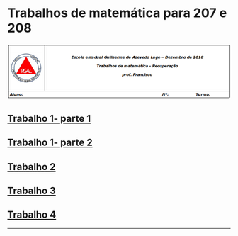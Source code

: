 
# Trabalhos de matemática para 207 e 208

![cabeçalho](https://github.com/franciscoeepgal/trabalhos/blob/master/img/in.png)

## [Trabalho 1- parte 1](https://github.com/franciscoeepgal/trabalhos/blob/master/img/t1.jpg)

## [Trabalho 1- parte 2](https://github.com/franciscoeepgal/trabalhos/blob/master/img/t1b.jpg)

## [Trabalho 2](https://github.com/franciscoeepgal/trabalhos/blob/master/img/tb2.jpg)

## [Trabalho 3](https://github.com/franciscoeepgal/trabalhos/blob/master/img/t3.jpg)

## [Trabalho 4](https://github.com/franciscoeepgal/trabalhos/blob/master/img/t4.jpg)

*** 

